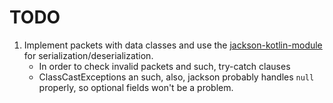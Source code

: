 # TODO
1. Implement packets with data classes and use the [jackson-kotlin-module](https://github.com/FasterXML/jackson-module-kotlin)
for serialization/deserialization.
    * In order to check invalid packets and such, try-catch clauses
    * ClassCastExceptions an such, also, jackson probably handles `null` properly, so 
    optional fields won't be a problem.


